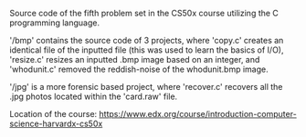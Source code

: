 Source code of the fifth problem set in the CS50x course utilizing the C programming language.

'/bmp' contains the source code of 3 projects, where 'copy.c' creates an identical file of the inputted file (this was used to learn the basics of I/O), 'resize.c' resizes an inputted .bmp image based on an integer, and 'whodunit.c' removed the reddish-noise of the whodunit.bmp image.

'/jpg' is a more forensic based project, where 'recover.c' recovers all the .jpg photos located within the 'card.raw' file.

Location of the course: https://www.edx.org/course/introduction-computer-science-harvardx-cs50x